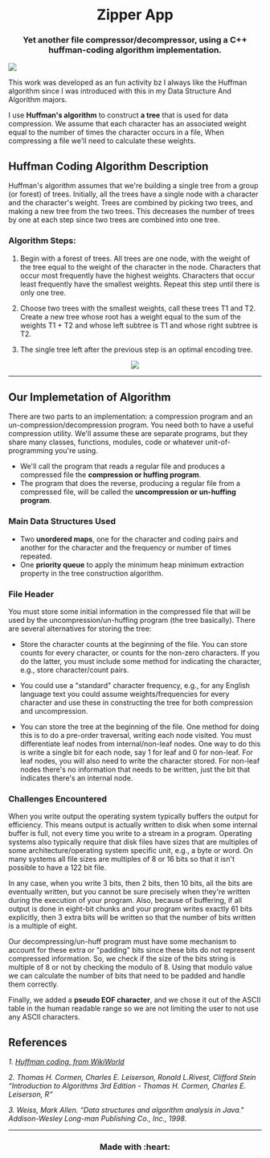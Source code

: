 <h1 align='center'> Zipper App</h1>
<h3 align='center'> Yet another file compressor/decompressor, using a C++ huffman-coding algorithm implementation.</h3>
<img center='align' src='https://cdn.shortpixel.ai/client/q_glossy,ret_img,w_1550/https://itpack.be/wp-content/uploads/2019/06/Naamloos.png'/>


This work was developed as an fun activity bz I always like the Huffman algorithm since I was introduced
with this in my Data Structure And Algorithm majors. 

I use **Huffman's algorithm** to construct **a tree** that is used for data compression. 
We assume that each character has an associated weight equal to the number of times the character occurs in a file,
When compressing a file we'll need to calculate these weights.

## Huffman Coding Algorithm Description

Huffman's algorithm assumes that we're building a single tree from a group (or forest) of trees. 
Initially, all the trees have a single node with a character and the character's weight. 
Trees are combined by picking two trees, and making a new tree from the two trees. 
This decreases the number of trees by one at each step since two trees are combined into one tree.

### Algorithm Steps:

1. Begin with a forest of trees. All trees are one node, with the weight of the tree equal to the weight of the character in the node. 
Characters that occur most frequently have the highest weights. Characters that occur least frequently have the smallest weights.
Repeat this step until there is only one tree.

2. Choose two trees with the smallest weights, call these trees T1 and T2. Create a new tree whose root has a weight equal to the sum of the weights T1 + T2 and whose left subtree is T1 and whose right subtree is T2.

3. The single tree left after the previous step is an optimal encoding tree.

<p align='center'><img src='https://upload.wikimedia.org/wikipedia/commons/d/d8/HuffmanCodeAlg.png'/></p>

---

## Our Implemetation of Algorithm

There are two parts to an implementation: a compression program and an un-compression/decompression program. 
You need both to have a useful compression utility. We'll assume these are separate programs, but they share many classes, functions, modules, code or whatever unit-of-programming you're using. 

- We'll call the program that reads a regular file and produces a compressed file the **compression or huffing program**.  
- The program that does the reverse, producing a regular file from a compressed file, will be called the **uncompression or un-huffing program**.


### Main Data Structures Used
- Two **unordered maps**, one for the character and coding pairs and another for the character and the frequency or number of times repeated.
- One **priority queue** to apply the minimum heap minimum extraction property in the tree construction algorithm.


### File Header

You must store some initial information in the compressed file that will be used by the uncompression/un-huffing program (the tree basically). There are several alternatives for storing the tree:

- Store the character counts at the beginning of the file. You can store counts for every character, or counts for the non-zero characters. If you do the latter, you must include some method for indicating the character, e.g., store character/count pairs.

- You could use a "standard" character frequency, e.g., for any English language text you could assume weights/frequencies for every character and use these in constructing the tree for both compression and uncompression.

- You can store the tree at the beginning of the file. One method for doing this is to do a pre-order traversal, writing each node visited. You must differentiate leaf nodes from internal/non-leaf nodes. One way to do this is write a single bit for each node, say 1 for leaf and 0 for non-leaf. For leaf nodes, you will also need to write the character stored. For non-leaf nodes there's no information that needs to be written, just the bit that indicates there's an internal node.

### Challenges Encountered

When you write output the operating system typically buffers the output for efficiency. This means output is actually written to disk when some internal buffer is full, not every time you write to a stream in a program. Operating systems also typically require that disk files have sizes that are multiples of some architecture/operating system specific unit, e.g., a byte or word. On many systems all file sizes are multiples of 8 or 16 bits so that it isn't possible to have a 122 bit file.

In any case, when you write 3 bits, then 2 bits, then 10 bits, all the bits are eventually written, but you cannot be sure precisely when they're written during the execution of your program. Also, because of buffering, if all output is done in eight-bit chunks and your program writes exactly 61 bits explicitly, then 3 extra bits will be written so that the number of bits written is a multiple of eight.

Our decompressing/un-huff program must have some mechanism to account for these extra or "padding" bits since these bits do not represent compressed information.
So, we check if the size of the bits string is multiple of 8 or not by checking the modulo of 8. Using that modulo value we can calculate the number of bits that need to be padded and handle them correctly. 

Finally, we added a **pseudo EOF character**, and we chose it out of the ASCII table in the human readable range so we are not limiting the user to not use any ASCII characters.


## References

*1. [Huffman coding, from WikiWorld](https://www.wikiwand.com/en/Huffman_coding)*

*2. Thomas H. Cormen, Charles E. Leiserson, Ronald L.Rivest, Clifford Stein “Introduction to Algorithms 3rd Edition - Thomas H. Cormen, Charles E. Leiserson, R”*

*3. Weiss, Mark Allen. “Data structures and algorithm analysis in Java." Addison-Wesley Long-man Publishing Co., Inc., 1998.*

---

<h3 align='center'> Made with :heart:</h3>
